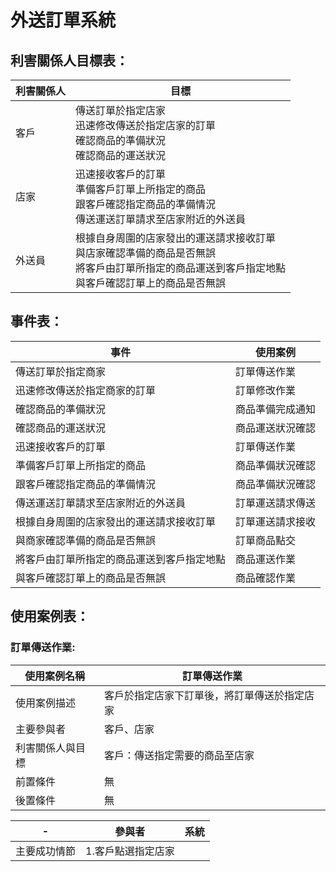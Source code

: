 # 外送訂單系統

## 利害關係人目標表：
|利害關係人|目標|
|---|---|
|客戶|傳送訂單於指定店家<br>迅速修改傳送於指定店家的訂單<br>確認商品的準備狀況<br>確認商品的運送狀況<br>|
|店家|迅速接收客戶的訂單<br>準備客戶訂單上所指定的商品<br>跟客戶確認指定商品的準備情況<br>傳送運送訂單請求至店家附近的外送員|
|外送員|根據自身周圍的店家發出的運送請求接收訂單<br>與店家確認準備的商品是否無誤<br>將客戶由訂單所指定的商品運送到客戶指定地點<br>與客戶確認訂單上的商品是否無誤|

## 事件表：
|事件|使用案例|
|-|-|
|傳送訂單於指定商家|訂單傳送作業|
|迅速修改傳送於指定商家的訂單|訂單修改作業|
|確認商品的準備狀況|商品準備完成通知|
|確認商品的運送狀況|商品運送狀況確認|
|迅速接收客戶的訂單|訂單傳送作業|
|準備客戶訂單上所指定的商品|商品準備狀況確認|
|跟客戶確認指定商品的準備情況|商品準備狀況確認|
|傳送運送訂單請求至店家附近的外送員|訂單運送請求傳送|
|根據自身周圍的店家發出的運送請求接收訂單|訂單運送請求接收|
|與商家確認準備的商品是否無誤|訂單商品點交|
|將客戶由訂單所指定的商品運送到客戶指定地點|商品運送作業|
|與客戶確認訂單上的商品是否無誤|商品確認作業|

## 使用案例表：
### 訂單傳送作業:
|使用案例名稱|訂單傳送作業|
|-|-|
|使用案例描述|客戶於指定店家下訂單後，將訂單傳送於指定店家|
|主要參與者|客戶、店家|
|利害關係人與目標|客戶：傳送指定需要的商品至店家|
|前置條件|無|
|後置條件|無|

|-|參與者|系統|
|-|-|-|
|主要成功情節|1.客戶點選指定店家<br>||